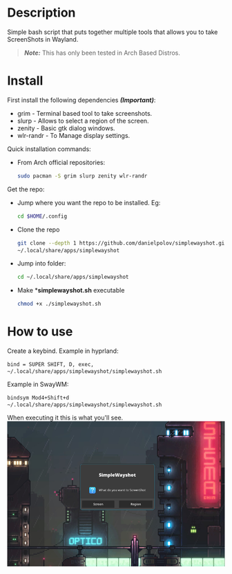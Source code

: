 # Description
Simple bash script that puts together multiple tools that allows you to take ScreenShots in Wayland.

  > ***Note:*** This has only been tested in Arch Based Distros. 
  
# Install
First install the following dependencies ***(Important)***:
  * grim - Terminal based tool to take screenshots.
  * slurp - Allows to select a region of the screen.
  * zenity - Basic gtk dialog windows.
  * wlr-randr - To Manage display settings.

Quick installation commands:
  * From Arch official repositories:
    ```bash
    sudo pacman -S grim slurp zenity wlr-randr
    ```
Get the repo:
  * Jump where you want the repo to be installed. Eg:
    ```bash
    cd $HOME/.config
    ```
  * Clone the repo
    ```bash
    git clone --depth 1 https://github.com/danielpolov/simplewayshot.git\
    ~/.local/share/apps/simplewayshot
    ```
  * Jump into folder:
    ```bash
    cd ~/.local/share/apps/simplewayshot
    ```
  * Make ***simplewayshot.sh** executable
    ```bash
    chmod +x ./simplewayshot.sh
    ```
# How to use
Create a keybind. Example in hyprland:
  ```plaintext
  bind = SUPER SHIFT, D, exec, ~/.local/share/apps/simplewayshot/simplewayshot.sh
  ```
Example in SwayWM:
  ```plaintext
  bindsym Mod4+Shift+d ~/.local/share/apps/simplewayshot/simplewayshot.sh
  ```
When executing it this is what you'll see.
![SimpleWayshot Options](screenshots/simplewayshot.jpg)
